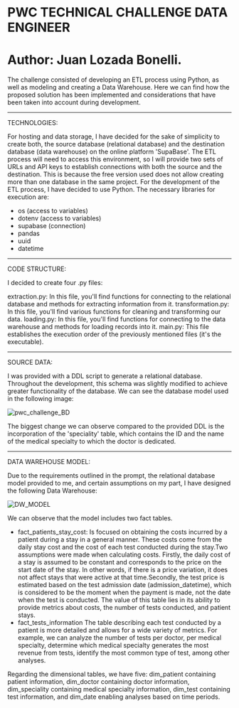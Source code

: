 # PWC TECHNICAL CHALLENGE DATA ENGINEER
# Author: Juan Lozada Bonelli.
The challenge consisted of developing an ETL process using Python, as well as modeling and creating a Data Warehouse. Here we can find how the proposed solution has been implemented and considerations that have been taken into account during development.

------------------------------------------------------------------------------------------------------------------------------------------
TECHNOLOGIES:

For hosting and data storage, I have decided for the sake of simplicity  to create both, the source database (relational database) and the destination database (data warehouse) on the online platform 'SupaBase'. The ETL process will need to access this environment, so I will provide two sets of URLs and API keys to establish connections with both the source and the destination. This is because the free version used does not allow creating more than one database in the same project.
For the development of the ETL process, I have decided to use Python. The necessary libraries for execution are:
 -  os (access to variables)
 - dotenv (access to variables)
 - supabase (connection)
 - pandas
 - uuid
 - datetime
------------------------------------------------------------------------------------------------------------------------------------------

CODE STRUCTURE:

I decided to create four .py files:

extraction.py: In this file, you'll find functions for connecting to the relational database and methods for extracting information from it.
transformation.py: In this file, you'll find various functions for cleaning and transforming our data.
loading.py: In this file, you'll find functions for connecting to the data warehouse and methods for loading records into it.
main.py: This file establishes the execution order of the previously mentioned files (it's the executable).

------------------------------------------------------------------------------------------------------------------------------------------

SOURCE DATA:

I was provided with a DDL script to generate a relational database. Throughout the development, this schema was slightly modified to achieve greater functionality of the database. We can see the database model used in the following image:

![pwc_challenge_BD](https://github.com/juanlozadab/pwc_challenge_etl/assets/54322283/460eb30b-1c60-46ce-ab48-036b5a399009)

The biggest change we can observe compared to the provided DDL is the incorporation of the 'speciality' table, which contains the ID and the name of the medical specialty to which the doctor is dedicated.

------------------------------------------------------------------------------------------------------------------------------------------
DATA WAREHOUSE MODEL:

Due to the requirements outlined in the prompt, the relational database model provided to me, and certain assumptions on my part, I have designed the following Data Warehouse:

![DW_MODEL](https://github.com/juanlozadab/pwc_challenge_etl/assets/54322283/59774def-4782-4e86-a264-02e1bb0f9565)

We can observe that the model includes two fact tables.

* fact_patients_stay_cost:
Is focused on obtaining the costs incurred by a patient during a stay in a general manner. These costs come from the daily stay cost and the cost of each test conducted during the stay.Two assumptions were made when calculating costs. Firstly, the daily cost of a stay is assumed to be constant and corresponds to the price on the start date of the stay. In other words, if there is a price variation, it does not affect stays that were active at that time.Secondly, the test price is estimated based on the test admission date (admission_datetime), which is considered to be the moment when the payment is made, not the date when the test is conducted.
The value of this table lies in its ability to provide metrics about costs, the number of tests conducted, and patient stays.
* fact_tests_information
The table describing each test conducted by a patient is more detailed and allows for a wide variety of metrics. For example, we can analyze the number of tests per doctor, per medical specialty, determine which medical specialty generates the most revenue from tests, identify the most common type of test, among other analyses.


Regarding the dimensional tables, we have five: dim_patient containing patient information, dim_doctor containing doctor information, dim_speciality containing medical specialty information, dim_test containing test information, and dim_date enabling analyses based on time periods.







 

